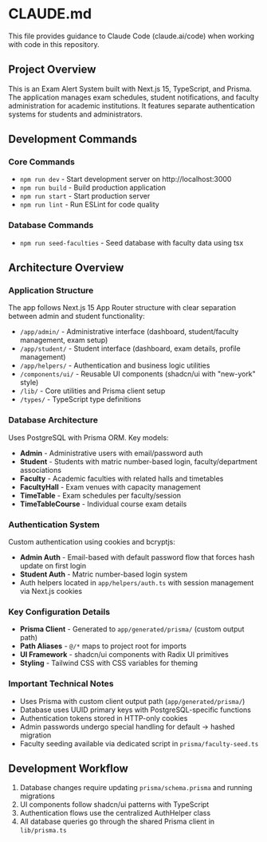 # CLAUDE.md

This file provides guidance to Claude Code (claude.ai/code) when working with code in this repository.

## Project Overview

This is an Exam Alert System built with Next.js 15, TypeScript, and Prisma. The application manages exam schedules, student notifications, and faculty administration for academic institutions. It features separate authentication systems for students and administrators.

## Development Commands

### Core Commands
- `npm run dev` - Start development server on http://localhost:3000
- `npm run build` - Build production application
- `npm run start` - Start production server
- `npm run lint` - Run ESLint for code quality

### Database Commands
- `npm run seed-faculties` - Seed database with faculty data using tsx

## Architecture Overview

### Application Structure
The app follows Next.js 15 App Router structure with clear separation between admin and student functionality:

- `/app/admin/` - Administrative interface (dashboard, student/faculty management, exam setup)
- `/app/student/` - Student interface (dashboard, exam details, profile management)
- `/app/helpers/` - Authentication and business logic utilities
- `/components/ui/` - Reusable UI components (shadcn/ui with "new-york" style)
- `/lib/` - Core utilities and Prisma client setup
- `/types/` - TypeScript type definitions

### Database Architecture
Uses PostgreSQL with Prisma ORM. Key models:
- **Admin** - Administrative users with email/password auth
- **Student** - Students with matric number-based login, faculty/department associations
- **Faculty** - Academic faculties with related halls and timetables
- **FacultyHall** - Exam venues with capacity management
- **TimeTable** - Exam schedules per faculty/session
- **TimeTableCourse** - Individual course exam details

### Authentication System
Custom authentication using cookies and bcryptjs:
- **Admin Auth** - Email-based with default password flow that forces hash update on first login
- **Student Auth** - Matric number-based login system
- Auth helpers located in `app/helpers/auth.ts` with session management via Next.js cookies

### Key Configuration Details
- **Prisma Client** - Generated to `app/generated/prisma/` (custom output path)
- **Path Aliases** - `@/*` maps to project root for imports
- **UI Framework** - shadcn/ui components with Radix UI primitives
- **Styling** - Tailwind CSS with CSS variables for theming

### Important Technical Notes
- Uses Prisma with custom client output path (`app/generated/prisma/`)
- Database uses UUID primary keys with PostgreSQL-specific functions
- Authentication tokens stored in HTTP-only cookies
- Admin passwords undergo special handling for default → hashed migration
- Faculty seeding available via dedicated script in `prisma/faculty-seed.ts`

## Development Workflow
1. Database changes require updating `prisma/schema.prisma` and running migrations
2. UI components follow shadcn/ui patterns with TypeScript
3. Authentication flows use the centralized AuthHelper class
4. All database queries go through the shared Prisma client in `lib/prisma.ts`